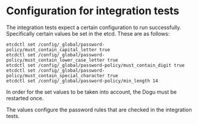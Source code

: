 # Configuration for integration tests

The integration tests expect a certain configuration to run successfully. Specifically certain values be set in the
etcd. These are as follows:

```
etcdctl set /config/_global/password-policy/must_contain_capital_letter true
etcdctl set /config/_global/password-policy/must_contain_lower_case_letter true
etcdctl set /config/_global/password-policy/must_contain_digit true
etcdctl set /config/_global/password-policy/must_contain_special_character true
etcdctl set /config/_global/password-policy/min_length 14
```

In order for the set values to be taken into account, the Dogu must be restarted once.

The values configure the password rules that are checked in the integration tests.